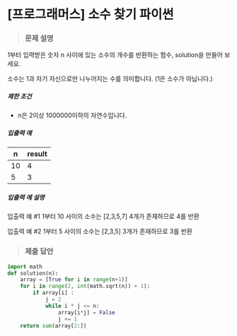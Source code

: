 # [프로그래머스] 소수  찾기 파이썬

> ### 문제 설명

1부터 입력받은 숫자 n 사이에 있는 소수의 개수를 반환하는 함수, solution을 만들어 보세요.

소수는 1과 자기 자신으로만 나누어지는 수를 의미합니다.
(1은 소수가 아닙니다.)

##### 제한 조건

- n은 2이상 1000000이하의 자연수입니다.

##### 입출력 예

| n    | result |
| ---- | ------ |
| 10   | 4      |
| 5    | 3      |

##### 입출력 예 설명

입출력 예 #1
1부터 10 사이의 소수는 [2,3,5,7] 4개가 존재하므로 4를 반환

입출력 예 #2
1부터 5 사이의 소수는 [2,3,5] 3개가 존재하므로 3를 반환

> ### 제출 답안

```python
import math
def solution(n):
    array = [True for i in range(n+1)]
    for i in range(2, int(math.sqrt(n)) + 1):
        if array[i] :
            j = 2
            while i * j <= n:
                array[i*j] = False
                j += 1
    return sum(array[2:])
```